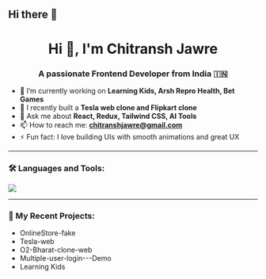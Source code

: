 ## Hi there 👋

<h1 align="center">Hi 👋, I'm Chitransh Jawre</h1>
<h3 align="center">A passionate Frontend Developer from India 🇮🇳</h3>

- 🌱 I’m currently working on **Learning Kids, Arsh Repro Health, Bet Games**
- 🔭 I recently built a **Tesla web clone and Flipkart clone**
- 💬 Ask me about **React, Redux, Tailwind CSS, AI Tools**
- 📫 How to reach me: **chitranshjawre@gmail.com**
- ⚡ Fun fact: I love building UIs with smooth animations and great UX

---

### 🛠️ Languages and Tools:
<img src="https://skillicons.dev/icons?i=react,redux,tailwind,js,html,css,vscode,github" />

---



### 🧠 My Recent Projects:
- OnlineStore-fake
- Tesla-web
- O2-Bharat-clone-web
- Multiple-user-login---Demo
- Learning Kids

